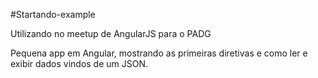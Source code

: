 #Startando-example

Utilizando no meetup de AngularJS para o PADG

Pequena app em Angular, mostrando as primeiras diretivas e como ler e exibir dados vindos de um JSON.